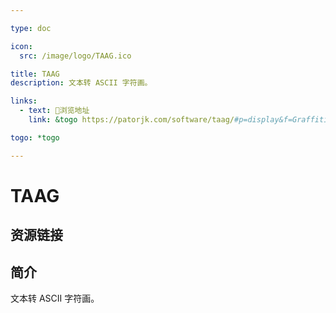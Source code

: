 ```yaml
---

type: doc

icon:
  src: /image/logo/TAAG.ico

title: TAAG
description: 文本转 ASCII 字符画。

links:
  - text: 🧰浏览地址
    link: &togo https://patorjk.com/software/taag/#p=display&f=Graffiti&t=Hello%20Resources

togo: *togo

---
```


<ShowLogo />

# TAAG

<ShowBreadcrumb />

## 资源链接

<ShowLinks />

## 简介

文本转 ASCII 字符画。
